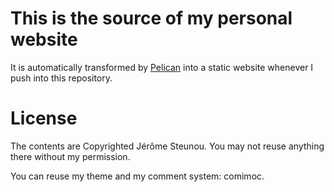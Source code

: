 This is the source of my personal website
=========================================

It is automatically transformed by [Pelican](https://github.com/getpelican/pelican) into a static website whenever I push into this repository.

License
=======

The contents are Copyrighted Jérôme Steunou. You may not reuse anything there without my permission.

You can reuse my theme and my comment system: comimoc.
